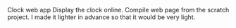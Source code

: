 Clock web app
Display the clock online.
Compile web page from the scratch project.
I made it lighter in advance so that it would be very light.
